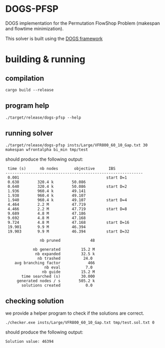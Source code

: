 # DOGS-PFSP

DOGS implementation for the Permutation FlowShop Problem (makespan and flowtime minimization).

This solver is built using the [DOGS framework](https://github.com/librallu/dogs)

# building & running

## compilation 

`cargo build --release`

## program help

`./target/release/dogs-pfsp --help`

## running solver

`./target/release/dogs-pfsp insts/Large/VFR800_60_10_Gap.txt 30 makespan wfrontalpha bi_min tmp/test `

 should produce the following output:
 ```
  time (s)      nb nodes       objective      IBS            
------------------------------------------------------------
  0.001                                      start D=1      
  0.638        320.4 k        50.086                        
  0.640        320.4 k        50.086         start D=2      
  1.936        960.4 k        49.141                        
  1.938        960.4 k        49.107                        
  1.940        960.4 k        49.107         start D=4      
  4.464        2.2 M          47.719                        
  4.466        2.2 M          47.719         start D=8      
  9.689        4.8 M          47.186                        
  9.692        4.8 M          47.168                        
  9.724        4.8 M          47.168         start D=16     
  19.901       9.9 M          46.394                        
  19.903       9.9 M          46.394         start D=32     

                nb pruned             48

             nb generated         15.2 M
              nb expanded         32.5 k
               nb trashed          24.0 
     avg branching factor            466
                  nb eval           7.0 
                 nb guide         15.2 M
        time searched (s)         30.000
      generated nodes / s        505.2 k
        solutions created           0.0 

```

## checking solution

we provide a helper program to check if the solutions are correct.

`./checker.exe insts/Large/VFR800_60_10_Gap.txt tmp/test.sol.txt 0`

should produce the following output:
```
Solution value: 46394
```

